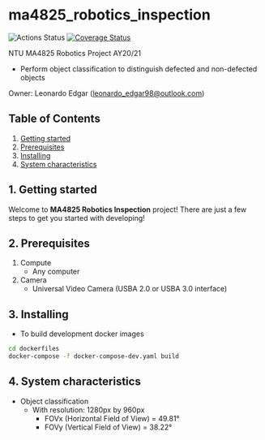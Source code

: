# ma4825_robotics_inspection
![Actions Status](https://github.com/leonardoedgar/ma4825_robotics_inspection/workflows/Continuous%20Integration%20(CI)/badge.svg)
[![Coverage Status](https://coveralls.io/repos/github/leonardoedgar/ma4825_robotics_inspection/badge.svg?branch=master&service=github)](https://coveralls.io/github/leonardoedgar/ma4825_robotics_inspection?branch=master)


NTU MA4825 Robotics Project AY20/21
* Perform object classification to distinguish defected and non-defected objects 

Owner: Leonardo Edgar (leonardo_edgar98@outlook.com)

## Table of Contents

   1. [Getting started](#markdown-header-1-getting-started)
   2. [Prerequisites](#markdown-header-2-prerequisites)
   3. [Installing](#markdown-header-3-installing)
   4. [System characteristics](#markdown-header-4-system-characteristics)


## 1. Getting started

Welcome to **MA4825 Robotics Inspection** project! There are just a few steps to get you started with developing!

## 2. Prerequisites

1. Compute
    * Any computer
2. Camera
    * Universal Video Camera (USBA 2.0 or USBA 3.0 interface)


## 3. Installing

* To build development docker images
```bash
cd dockerfiles
docker-compose -f docker-compose-dev.yaml build
```

## 4. System characteristics

* Object classification
    * With resolution: 1280px by 960px
    	* FOVx (Horizontal Field of View) = 49.81°
    	* FOVy (Vertical Field of View) = 38.22°
